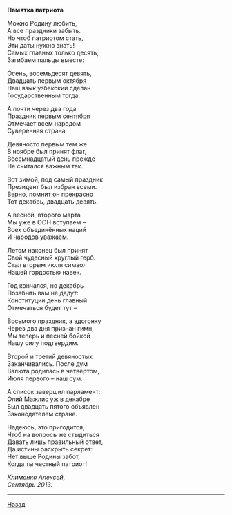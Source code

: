﻿**Памятка патриота**  

Можно Родину любить,  
А все праздники забыть.  
Но чтоб патриотом стать,  
Эти даты нужно знать!  
Самых главных только десять,  
Загибаем пальцы вместе:  

Осень, восемьдесят девять,  
Двадцать первым октября  
Наш язык узбекский сделан  
Государственным тогда.  

А почти через два года  
Праздник первым сентября  
Отмечает всем народом  
Суверенная страна.  

Девяносто первым тем же  
В ноябре был принят флаг,  
Восемнадцатый день прежде  
Не считался важным так.  

Вот зимой, под самый праздник  
Президент был избран всеми.  
Верно, помнит он прекрасно  
Тот декабрь, двадцать девять.  

А весной, второго марта  
Мы уже в ООН вступаем –  
Всех объединённых наций  
И народов уважаем.  

Летом наконец был принят  
Свой чудесный круглый герб.  
Стал  вторым июля символ  
Нашей гордостью навек.  

Год кончался, но декабрь  
Позабыть вам не дадут:  
Конституции день главный  
Отмечаться будет тут –  

Восьмого праздник, а вдогонку  
Через два дня признан гимн,  
Мы теперь и песней бойкой  
Нашу силу подтвердим.  

Второй и третий девяностых  
Заканчивались. После дум  
Валюта родилась в четвёртом,  
Июля первого – наш сум.  

А список завершил парламент:  
Олий Мажлис уж в декабре  
Был двадцать пятого объявлен  
Законодателем стране.  

Надеюсь, это пригодится,  
Чтоб на вопросы не стыдиться  
Давать лишь правильный ответ,  
Да истины раскрыть секрет:  
Нет выше Родины забот,  
Когда ты честный патриот!  

_Клименко Алексей,_  
_Сентябрь 2013._  

---

[Назад](./)
